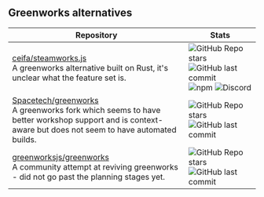 ## Greenworks alternatives

<table>
 <thead>
  <tr>
   <th>Repository</th>
   <th>Stats</th>
  </tr>
 </thead>
 <tbody>
  <tr>
   <td><a href="https://github.com/ceifa/steamworks.js">ceifa/steamworks.js</a><br />A greenworks alternative built on Rust, it's unclear what the feature set is.</td>
   <td><img alt="GitHub Repo stars" src="https://img.shields.io/github/stars/ceifa/steamworks.js"> <img alt="GitHub last commit" src="https://img.shields.io/github/last-commit/ceifa/steamworks.js"> <img alt="npm" src="https://img.shields.io/npm/dm/steamworks.js"> <img alt="Discord" src="https://img.shields.io/discord/663831597690257431"></td>
  </tr>
  <tr>
   <td><a href="https://github.com/Spacetech/greenworks">Spacetech/greenworks</a><br />A greenworks fork which seems to have better workshop support and is context-aware but does not seem to have automated builds.</td>
   <td><img alt="GitHub Repo stars" src="https://img.shields.io/github/stars/Spacetech/greenworks"> <img alt="GitHub last commit" src="https://img.shields.io/github/last-commit/Spacetech/greenworks"></td>
  </tr>
  <tr>
   <td><a href="https://github.com/greenworksjs/greenworks">greenworksjs/greenworks</a><br />A community attempt at reviving greenworks - did not go past the planning stages yet.</td>
   <td><img alt="GitHub Repo stars" src="https://img.shields.io/github/stars/greenworksjs/greenworks"> <img alt="GitHub last commit" src="https://img.shields.io/github/last-commit/greenworksjs/greenworks"></td>
  </tr>
 </tbody>
</table>